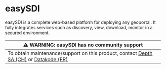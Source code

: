# easySDI
easySDI is a complete web-based platform for deploying any geoportal. It fully integrates services such as discovery, view, download, monitor in a secured environment.

| :warning: WARNING: easySDI has no community support |
| --- |
| To obtain maintenance/support on this product, contact [Depth SA (CH)](http://www.depth.ch/) or [Datakode (FR)](https://www.datakode.fr/)|

